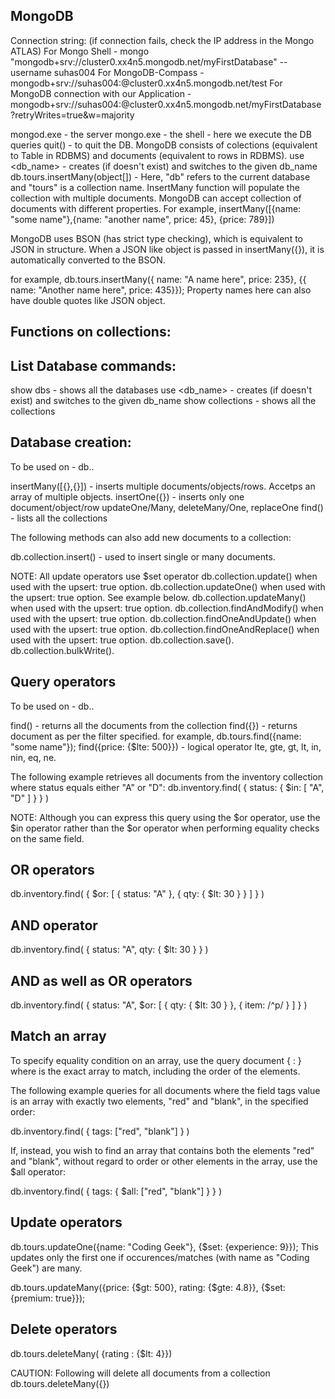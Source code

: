 ## MongoDB

Connection string: (if connection fails, check the IP address in the Mongo ATLAS)
For Mongo Shell - mongo "mongodb+srv://cluster0.xx4n5.mongodb.net/myFirstDatabase" --username suhas004
For MongoDB-Compass - mongodb+srv://suhas004:<password>@cluster0.xx4n5.mongodb.net/test
For MongoDB connection with our Application - mongodb+srv://suhas004:<password>@cluster0.xx4n5.mongodb.net/myFirstDatabase?retryWrites=true&w=majority

mongod.exe - the server
mongo.exe - the shell - here we execute the DB queries
quit() - to quit the DB.
MongoDB consists of colections (equivalent to Table in RDBMS) and documents (equivalent to rows in RDBMS).
use <db_name> - creates (if doesn't exist) and switches to the given db_name
db.tours.insertMany(object[]) - Here, "db" refers to the current database and "tours" is a collection name. InsertMany function will populate the collection with multiple documents.
MongoDB can accept collection of documents with different properties.
For example, insertMany([{name: "some name"},{name: "another name", price: 45}, {price: 789}])

MongoDB uses BSON (has strict type checking), which is equivalent to JSON in structure. When a JSON like object is passed in insertMany({}), it is automatically converted to the BSON.

for example, db.tours.insertMany({ name: "A name here", price: 235}, {{ name: "Another name here", price: 435}}); Property names here can also have double quotes like JSON object.

## Functions on collections:

## List Database commands:

show dbs - shows all the databases
use <db_name> - creates (if doesn't exist) and switches to the given db_name
show collections - shows all the collections

## Database creation:

To be used on - db.<collection>.<method>

insertMany([{},{}]) - inserts multiple documents/objects/rows. Accetps an array of multiple objects.
insertOne({}) - inserts only one document/object/row
updateOne/Many, deleteMany/One, replaceOne
find() - lists all the collections

The following methods can also add new documents to a collection:

db.collection.insert() - used to insert single or many documents.

NOTE: All update operators use $set operator
db.collection.update() when used with the upsert: true option.
db.collection.updateOne() when used with the upsert: true option. See example below.
db.collection.updateMany() when used with the upsert: true option.
db.collection.findAndModify() when used with the upsert: true option.
db.collection.findOneAndUpdate() when used with the upsert: true option.
db.collection.findOneAndReplace() when used with the upsert: true option.
db.collection.save().
db.collection.bulkWrite().

## Query operators

To be used on - db.<collection>.<method>

find() - returns all the documents from the collection
find({}) - returns document as per the filter specified. for example, db.tours.find({name: "some name"});
find({price: {$lte: 500}}) - logical operator lte, gte, gt, lt, in, nin, eq, ne.

The following example retrieves all documents from the inventory collection where status equals either "A" or "D":
db.inventory.find( { status: { $in: [ "A", "D" ] } } )

NOTE: Although you can express this query using the $or operator, use the $in operator rather than the $or operator when performing equality checks on the same field.

## OR operators

db.inventory.find( { $or: [ { status: "A" }, { qty: { $lt: 30 } } ] } )

## AND operator

db.inventory.find( { status: "A", qty: { $lt: 30 } } )

## AND as well as OR operators

db.inventory.find( {
status: "A",
$or: [ { qty: { $lt: 30 } }, { item: /^p/ } ]
} )

## Match an array

To specify equality condition on an array, use the query document { <field>: <value> } where <value> is the exact array to match, including the order of the elements.

The following example queries for all documents where the field tags value is an array with exactly two elements, "red" and "blank", in the specified order:

db.inventory.find( { tags: ["red", "blank"] } )

If, instead, you wish to find an array that contains both the elements "red" and "blank", without regard to order or other elements in the array, use the $all operator:

db.inventory.find( { tags: { $all: ["red", "blank"] } } )

## Update operators

db.tours.updateOne({name: "Coding Geek"}, {$set: {experience: 9}}); This updates only the first one if occurences/matches (with name as "Coding Geek") are many.

db.tours.updateMany({price: {$gt: 500}, rating: {$gte: 4.8}}, {$set: {premium: true}});

## Delete operators

db.tours.deleteMany( {rating : {$lt: 4}})

CAUTION: Following will delete all documents from a collection
db.tours.deleteMany({})
